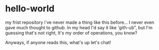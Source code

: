 # hello-world
my frist repository
i've never made a thing like this before...
I never even gave much thought to github.
In my head I'd say it like 'gith-ub", but I'm guessing that's not right,
It's my order of operations, you know?

Anyways, if anyone reads this, what's up let's chat!
